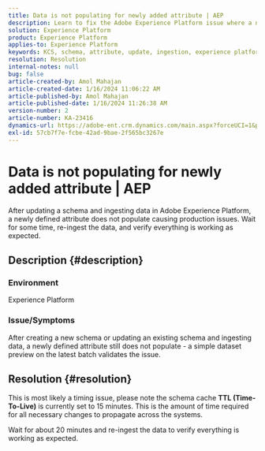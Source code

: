 ```yaml
---
title: Data is not populating for newly added attribute | AEP
description: Learn to fix the Adobe Experience Platform issue where a newly defined attribute does not populate. Wait and re-ingest the data.
solution: Experience Platform
product: Experience Platform
applies-to: Experience Platform
keywords: KCS, schema, attribute, update, ingestion, experience platform, AEP
resolution: Resolution
internal-notes: null
bug: false
article-created-by: Amol Mahajan
article-created-date: 1/16/2024 11:06:22 AM
article-published-by: Amol Mahajan
article-published-date: 1/16/2024 11:26:38 AM
version-number: 2
article-number: KA-23416
dynamics-url: https://adobe-ent.crm.dynamics.com/main.aspx?forceUCI=1&pagetype=entityrecord&etn=knowledgearticle&id=a1349644-5fb4-ee11-a569-6045bd006079
exl-id: 57cb7f7e-fcbe-42ad-9bae-2f565bc3267e
---
```

# Data is not populating for newly added attribute | AEP


After updating a schema and ingesting data in Adobe Experience Platform, a newly defined attribute does not populate causing production issues. Wait for some time, re-ingest the data, and verify everything is working as expected.

## Description {#description}


### <b>Environment</b>

Experience Platform



### <b>Issue/Symptoms</b>

After creating a new schema or updating an existing schema and ingesting data, a newly defined attribute still does not populate - a simple dataset preview on the latest batch validates the issue.


## Resolution {#resolution}


This is most likely a timing issue, please note the schema cache <b>TTL (Time-To-Live)</b> is currently set to 15 minutes. This is the amount of time required for all necessary changes to propagate across the systems.

Wait for about 20 minutes and re-ingest the data to verify everything is working as expected.
